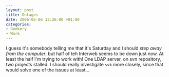 ```yaml
---
layout: post
title: Outages
date: 2006-05-06 12:26:00 +01:00
categories:
- Geekery
- Work
---
```

I guess it's somebody telling me that it's Saturday and I should *step away from the computer*, but half of teh Interweb seems to be down just now.  At least the half I'm trying to work with!  One LDAP server, on svn repository, two projects stalled.  I should really investigate `svk` more closely, since that would solve one of the issues at least...
